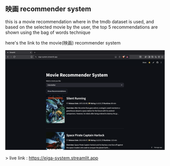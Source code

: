 ## 映画 recommender system

<p> this is a movie recommendation where in the tmdb dataset is used, and based on the selected movie by the user, the top 5 recommendations are shown using the bag of words technique</p>

<p> here's the link to the movie(映画) recommender system</p>

<img src="eiga-img.png"/>

&gt; live link : https://eiga-system.streamlit.app <br>
